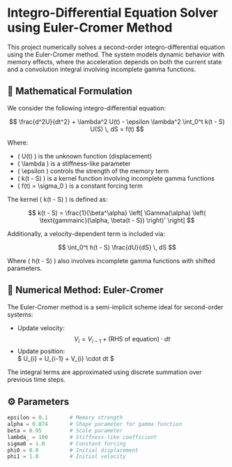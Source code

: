 # Integro-Differential Equation Solver using Euler-Cromer Method

This project numerically solves a second-order integro-differential equation using the Euler-Cromer method. The system models dynamic behavior with memory effects, where the acceleration depends on both the current state and a convolution integral involving incomplete gamma functions.

## 🧠 Mathematical Formulation

We consider the following integro-differential equation:

$$
\frac{d^2U}{dt^2} + \lambda^2 U(t) - \epsilon \lambda^2 \int_0^t k(t - S) U(S) \, dS = f(t)
$$

Where:
- \( U(t) \) is the unknown function (displacement)
- \( \lambda \) is a stiffness-like parameter
- \( \epsilon \) controls the strength of the memory term
- \( k(t - S) \) is a kernel function involving incomplete gamma functions
- \( f(t) = \sigma_0 \) is a constant forcing term

The kernel \( k(t - S) \) is defined as:

$$
k(t - S) = \frac{1}{\beta^\alpha} \left[ \Gamma(\alpha) \left( \text{gammainc}(\alpha, \beta(t - S)) \right)' \right]
$$

Additionally, a velocity-dependent term is included via:

$$
\int_0^t h(t - S) \frac{dU}{dS} \, dS
$$

Where \( h(t - S) \) also involves incomplete gamma functions with shifted parameters.

## 🔢 Numerical Method: Euler-Cromer

The Euler-Cromer method is a semi-implicit scheme ideal for second-order systems:

- Update velocity:  
  $$ V_{i} = V_{i-1} + \left( \text{RHS of equation} \right) \cdot dt $$
- Update position:  
  $ U_{i} = U_{i-1} + V_{i} \cdot dt $

The integral terms are approximated using discrete summation over previous time steps.

## ⚙️ Parameters

```python
epsilon = 0.1       # Memory strength
alpha = 0.074       # Shape parameter for gamma function
beta = 0.05         # Scale parameter
lambda_ = 100       # Stiffness-like coefficient
sigma0 = 1.0        # Constant forcing
phi0 = 0.0          # Initial displacement
phi1 = 1.0          # Initial velocity

